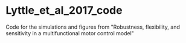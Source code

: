 # Lyttle_et_al_2017_code
Code for the simulations and figures from "Robustness, flexibility, and sensitivity in a multifunctional motor control model"
